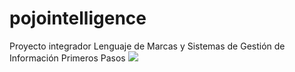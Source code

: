 # pojointelligence
Proyecto integrador Lenguaje de Marcas y Sistemas de Gestión de Información
Primeros Pasos
![](https://www.google.com/url?sa=i&source=images&cd=&ved=2ahUKEwiMhLCAzZ7mAhUNExoKHb2bBFoQjRx6BAgBEAQ&url=http%3A%2F%2Fprojectbasedschool.universidadeuropea.es%2FRaul%2BRodriguez%2BMercado&psig=AOvVaw14Bc9843bWTPF6w4qcz40X&ust=1575638512109198)
